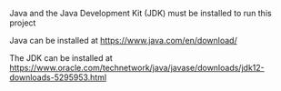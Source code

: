Java and the Java Development Kit (JDK) must be installed to run this project

Java can be installed at https://www.java.com/en/download/

The JDK can be installed at https://www.oracle.com/technetwork/java/javase/downloads/jdk12-downloads-5295953.html
